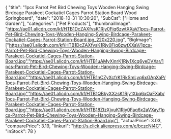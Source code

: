 {
	"title": "1pcs Parrot Pet Bird Chewing Toys Wooden Hanging Swing Birdcage Parakeet Cockatiel Cages Parrot Station Board Wood Springboard",
	"date": "2018-10-31 10:30:20",
	"SubCat": ["Home and Garden"],
	"categories": ["Pet Products"],
	"thumbnailImage": "https://ae01.alicdn.com/kf/HTB1DcZAXfvsK1Rjy0Fiq6zwtXXaV/1pcs-Parrot-Pet-Bird-Chewing-Toys-Wooden-Hanging-Swing-Birdcage-Parakeet-Cockatiel-Cages-Parrot-Station-Board.jpg_220x220.jpg",
	"BigImage": ["https://ae01.alicdn.com/kf/HTB1DcZAXfvsK1Rjy0Fiq6zwtXXaV/1pcs-Parrot-Pet-Bird-Chewing-Toys-Wooden-Hanging-Swing-Birdcage-Parakeet-Cockatiel-Cages-Parrot-Station-Board.jpg","https://ae01.alicdn.com/kf/HTB1uAMyXinrK1Rjy1Xcq6yeDVXar/1pcs-Parrot-Pet-Bird-Chewing-Toys-Wooden-Hanging-Swing-Birdcage-Parakeet-Cockatiel-Cages-Parrot-Station-Board.jpg","https://ae01.alicdn.com/kf/HTB1nCZyXcfrK1RkSmLyq6xGApXaP/1pcs-Parrot-Pet-Bird-Chewing-Toys-Wooden-Hanging-Swing-Birdcage-Parakeet-Cockatiel-Cages-Parrot-Station-Board.jpg","https://ae01.alicdn.com/kf/HTB1QBkyXXzsK1Rjy1Xbq6xOaFXab/1pcs-Parrot-Pet-Bird-Chewing-Toys-Wooden-Hanging-Swing-Birdcage-Parakeet-Cockatiel-Cages-Parrot-Station-Board.jpg","https://ae01.alicdn.com/kf/HTB18ZIzXjvuK1Rjy0Faq6x2aVXay/1pcs-Parrot-Pet-Bird-Chewing-Toys-Wooden-Hanging-Swing-Birdcage-Parakeet-Cockatiel-Cages-Parrot-Station-Board.jpg"],
	"actualPrice": 3.03,
	"comparePrice": 3.19,
	"linkurl": "http://s.click.aliexpress.com/e/bczcNI4C",
	"inStock": 78
}
